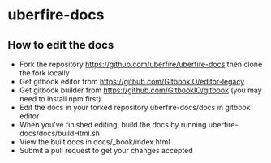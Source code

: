 # uberfire-docs

## How to edit the docs

- Fork the repository https://github.com/uberfire/uberfire-docs then clone the fork locally
- Get gitbook editor from https://github.com/GitbookIO/editor-legacy
- Get gitbook builder from https://github.com/GitbookIO/gitbook (you may need to install npm first)
- Edit the docs in your forked repository uberfire-docs/docs in gitbook editor
- When you've finished editing, build the docs by running uberfire-docs/docs/buildHtml.sh
- View the built docs in docs/_book/index.html
- Submit a pull request to get your changes accepted
